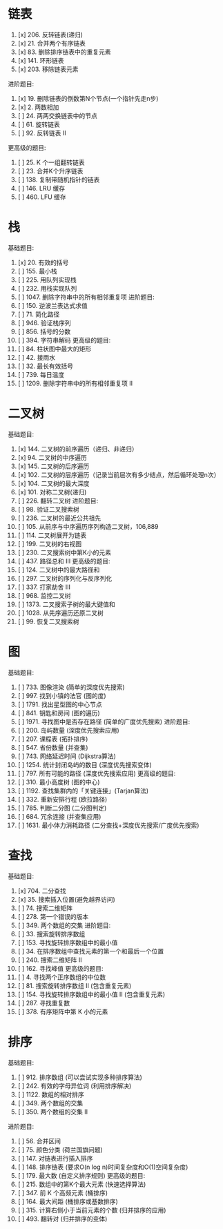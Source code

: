 # 链表
1. [x] 206. 反转链表(递归)
2. [x] 21. 合并两个有序链表
3. [x] 83. 删除排序链表中的重复元素
4. [x] 141. 环形链表
5. [x] 203. 移除链表元素

进阶题目:
1. [x] 19. 删除链表的倒数第N个节点(一个指针先走n步)
2. [x] 2. 两数相加
3. [ ] 24. 两两交换链表中的节点
4. [ ] 61. 旋转链表
5. [ ] 92. 反转链表 II



更高级的题目:
1. [ ] 25. K 个一组翻转链表
2. [ ] 23. 合并K个升序链表
3. [ ] 138. 复制带随机指针的链表
4. [ ] 146. LRU 缓存
5. [ ] 460. LFU 缓存
# 栈
基础题目:
1. [x] 20. 有效的括号
2. [ ] 155. 最小栈
3. [ ] 225. 用队列实现栈
4. [ ] 232. 用栈实现队列
5. [ ] 1047. 删除字符串中的所有相邻重复项
进阶题目:
1. [ ] 150. 逆波兰表达式求值
2. [ ] 71. 简化路径
3. [ ] 946. 验证栈序列
4. [ ] 856. 括号的分数
5. [ ] 394. 字符串解码
更高级的题目:
1. [ ] 84. 柱状图中最大的矩形
2. [ ] 42. 接雨水
3. [ ] 32. 最长有效括号
4. [ ] 739. 每日温度
5. [ ] 1209. 删除字符串中的所有相邻重复项 II

# 二叉树
基础题目:
1. [x] 144. 二叉树的前序遍历（递归、非递归）
2. [x] 94. 二叉树的中序遍历
3. [x] 145. 二叉树的后序遍历
4. [x] 102. 二叉树的层序遍历（记录当前层次有多少结点，然后循环处理n次）
5. [x] 104. 二叉树的最大深度
6. [x] 101. 对称二叉树(递归)
7. [ ] 226. 翻转二叉树
进阶题目:
1. [ ] 98. 验证二叉搜索树
2. [ ] 236. 二叉树的最近公共祖先
3. [ ] 105. 从前序与中序遍历序列构造二叉树，106,889
5. [ ] 114. 二叉树展开为链表
6. [ ] 199. 二叉树的右视图
7. [ ] 230. 二叉搜索树中第K小的元素
8. [ ] 437. 路径总和 III
更高级的题目:
1. [ ] 124. 二叉树中的最大路径和
2. [ ] 297. 二叉树的序列化与反序列化
3. [ ] 337. 打家劫舍 III
4. [ ] 968. 监控二叉树
5. [ ] 1373. 二叉搜索子树的最大键值和
6. [ ] 1028. 从先序遍历还原二叉树
7. [ ] 99. 恢复二叉搜索树

# 图
基础题目:
1. [ ] 733. 图像渲染 (简单的深度优先搜索)
2. [ ] 997. 找到小镇的法官 (图的度)
3. [ ] 1791. 找出星型图的中心节点
4. [ ] 841. 钥匙和房间 (图的遍历)
5. [ ] 1971. 寻找图中是否存在路径 (简单的广度优先搜索)
进阶题目:
1. [ ] 200. 岛屿数量 (深度优先搜索应用)
2. [ ] 207. 课程表 (拓扑排序)
3. [ ] 547. 省份数量 (并查集)
4. [ ] 743. 网络延迟时间 (Dijkstra算法)
5. [ ] 1254. 统计封闭岛屿的数目 (深度优先搜索变体)
6. [ ] 797. 所有可能的路径 (深度优先搜索应用)
更高级的题目:
1. [ ] 310. 最小高度树 (图的中心)
2. [ ] 1192. 查找集群内的「关键连接」(Tarjan算法)
3. [ ] 332. 重新安排行程 (欧拉路径)
4. [ ] 785. 判断二分图 (二分图判定)
5. [ ] 684. 冗余连接 (并查集应用)
6. [ ] 1631. 最小体力消耗路径 (二分查找+深度优先搜索/广度优先搜索)

# 查找
基础题目:
1. [x] 704. 二分查找
2. [x] 35. 搜索插入位置(避免越界访问)
3. [ ] 74. 搜索二维矩阵
4. [ ] 278. 第一个错误的版本
5. [ ] 349. 两个数组的交集
进阶题目:
1. [ ] 33. 搜索旋转排序数组
2. [ ] 153. 寻找旋转排序数组中的最小值
3. [ ] 34. 在排序数组中查找元素的第一个和最后一个位置
4. [ ] 240. 搜索二维矩阵 II
5. [ ] 162. 寻找峰值
更高级的题目:
1. [ ] 4. 寻找两个正序数组的中位数
2. [ ] 81. 搜索旋转排序数组 II (包含重复元素)
3. [ ] 154. 寻找旋转排序数组中的最小值 II (包含重复元素)
4. [ ] 287. 寻找重复数
5. [ ] 378. 有序矩阵中第 K 小的元素
# 排序
基础题目:
1. [ ] 912. 排序数组 (可以尝试实现多种排序算法)
2. [ ] 242. 有效的字母异位词 (利用排序解决)
3. [ ] 1122. 数组的相对排序
4. [ ] 349. 两个数组的交集
5. [ ] 350. 两个数组的交集 II

进阶题目:
1. [ ] 56. 合并区间
2. [ ] 75. 颜色分类 (荷兰国旗问题)
3. [ ] 147. 对链表进行插入排序
4. [ ] 148. 排序链表 (要求O(n log n)时间复杂度和O(1)空间复杂度)
5. [ ] 179. 最大数 (自定义排序规则)
更高级的题目:
1. [ ] 215. 数组中的第K个最大元素 (快速选择算法)
2. [ ] 347. 前 K 个高频元素 (桶排序)
3. [ ] 164. 最大间距 (桶排序或基数排序)
4. [ ] 315. 计算右侧小于当前元素的个数 (归并排序的应用)
5. [ ] 493. 翻转对 (归并排序的变体)
